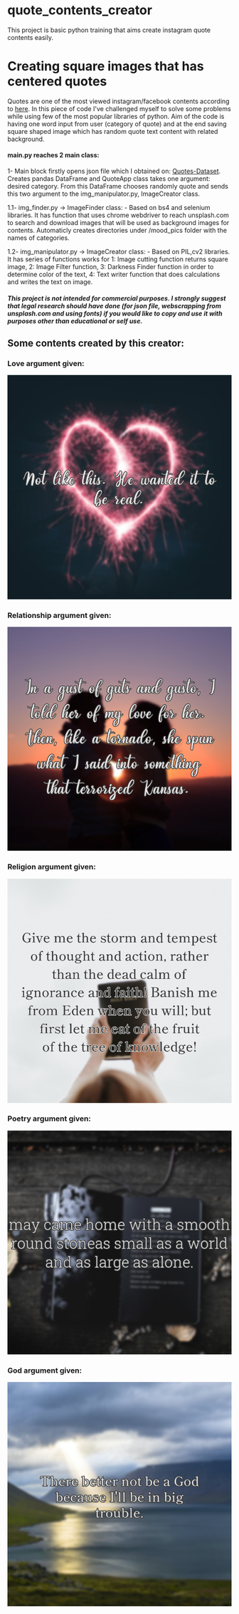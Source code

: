 # quote_contents_creator
This project is basic python training that aims create instagram quote contents easily.

# Creating square images that has centered quotes
  Quotes are one of the most viewed instagram/facebook contents according to [here](http://blog.marginmedia.com.au/our-blog/instagram-9-types-of-content-that-get-the-most-engagement). In this piece of code I've challenged myself to solve some problems while using few of the most popular libraries of python. Aim of the code is having one word input from user (category of quote) and at the end saving square shaped image which has random quote text content with related background.   
  
  #### main.py reaches 2 main class:
  
  1- Main block firstly opens json file which I obtained on: [Quotes-Dataset](https://www.kaggle.com/akmittal/quotes-dataset). Creates pandas DataFrame and QuoteApp class takes one argument: desired category. From this DataFrame chooses randomly quote and sends this two argument to the img_manipulator.py, ImageCreator class.
   
   
   1.1- img_finder.py -> ImageFinder class:
        - Based on bs4 and selenium libraries. It has function that uses chrome webdriver to reach unsplash.com to search and download images that will be used as background images for contents. Automaticly creates directories under /mood_pics folder with the names of categories.
    
   1.2- img_manipulator.py -> ImageCreator class:
        - Based on PIL,cv2 libraries. It has series of functions works for 1: Image cutting function returns square image, 2: Image Filter function, 3: Darkness Finder function in order to determine color of the text, 4: Text writer function that does calculations and writes the text on image.

#### *This project is not intended for commercial purposes. I strongly suggest that legal research should have done (for json file, webscrapping from unsplash.com and using fonts) if you would like to copy and use it with purposes other than educational or self use.*


## Some contents created by this creator:

### Love argument given:
![Content-1](https://github.com/sevketcansefer/quote_contents_creator/blob/main/created_contents/01_03_2021_love.png "Love Category Content")

### Relationship argument given:
![Content-2](https://github.com/sevketcansefer/quote_contents_creator/blob/main/created_contents/01_03_2021_relationship.png "Relationship Category Content")

### Religion argument given:
![Content-3](https://github.com/sevketcansefer/quote_contents_creator/blob/main/created_contents/01_03_2021_religion.png "Religion Category Content")

### Poetry argument given:
![Content-4](https://github.com/sevketcansefer/quote_contents_creator/blob/main/created_contents/01_03_2021_poetry.png "Poetry Category Content")

### God argument given:
![Content-5](https://github.com/sevketcansefer/quote_contents_creator/blob/main/created_contents/01_03_2021_god.png "God Category Content")



